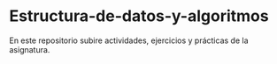 # Estructura-de-datos-y-algoritmos
En este repositorio subire actividades, ejercicios y prácticas de la asignatura.
